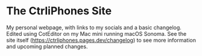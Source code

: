 # The CtrliPhones Site
My personal webpage, with links to my socials and a basic changelog.
Edited using CotEditor on my Mac mini running macOS Sonoma.
See the site itself (https://ctrliphones.pages.dev/changelog) to see more information and upcoming planned changes.
